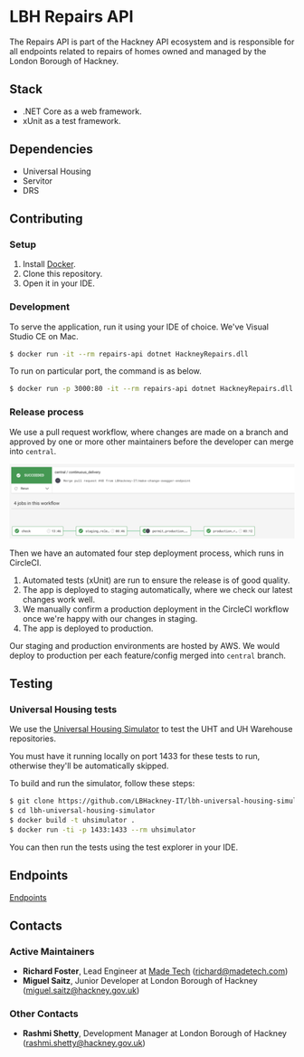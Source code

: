 # LBH Repairs API

The Repairs API is part of the Hackney API ecosystem and is responsible for all endpoints related to repairs of homes owned and managed by the London Borough of Hackney.

## Stack

- .NET Core as a web framework.
- xUnit as a test framework.

## Dependencies

- Universal Housing
- Servitor
- DRS

## Contributing

### Setup

1. Install [Docker][docker-download].
2. Clone this repository.
3. Open it in your IDE.

### Development

To serve the application, run it using your IDE of choice. We've Visual Studio CE on Mac.

```sh
$ docker run -it --rm repairs-api dotnet HackneyRepairs.dll
```
To run on particular port, the command is as below.
```sh
$ docker run -p 3000:80 -it --rm repairs-api dotnet HackneyRepairs.dll
```
### Release process

We use a pull request workflow, where changes are made on a branch and approved by one or more other maintainers before the developer can merge into `central`.

![Circle CI Workflow Example](docs/circle_ci_workflow.png)

Then we have an automated four step deployment process, which runs in CircleCI.

1. Automated tests (xUnit) are run to ensure the release is of good quality.
2. The app is deployed to staging automatically, where we check our latest changes work well.
3. We manually confirm a production deployment in the CircleCI workflow once we're happy with our changes in staging.
4. The app is deployed to production.

Our staging and production environments are hosted by AWS. We would deploy to production per each feature/config merged into  `central`  branch.

## Testing

### Universal Housing tests

We use the [Universal Housing Simulator][universal-housing-simulator] to test the UHT and UH Warehouse repositories.

You must have it running locally on port 1433 for these tests to run, otherwise they'll be automatically skipped.

To build and run the simulator, follow these steps:

```sh
$ git clone https://github.com/LBHackney-IT/lbh-universal-housing-simulator
$ cd lbh-universal-housing-simulator
$ docker build -t uhsimulator .
$ docker run -ti -p 1433:1433 --rm uhsimulator
```
You can then run the tests using the test explorer in your IDE.

## Endpoints
 [Endpoints](docs/endpoints.md)

## Contacts

### Active Maintainers

- **Richard Foster**, Lead Engineer at [Made Tech][made-tech] (richard@madetech.com)
- **Miguel Saitz**, Junior Developer at London Borough of Hackney (miguel.saitz@hackney.gov.uk)

### Other Contacts

- **Rashmi Shetty**, Development Manager at London Borough of Hackney (rashmi.shetty@hackney.gov.uk)

[docker-download]: https://www.docker.com/products/docker-desktop
[Endpoints]: docs/endpoints.md
[universal-housing-simulator]: https://github.com/LBHackney-IT/lbh-universal-housing-simulator
[made-tech]: https://madetech.com/
